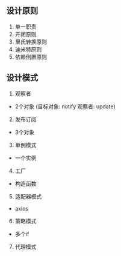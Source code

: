 ## 设计原则
1. 单一职责
1. 开闭原则
1. 里氏转换原则
1. 迪米特原则
1. 依赖倒置原则

## 设计模式
1. 观察者
- 2个对象 (目标对象: notify 观察者: update)
2. 发布订阅
- 3个对象
3. 单例模式
- 一个实例
4. 工厂
- 构造函数
5. 适配器模式
- axios
6. 策略模式
- 多个if
7. 代理模式